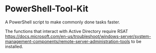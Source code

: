 # PowerShell-Tool-Kit
A PowerShell script to make commonly done tasks faster.

The functions that interact with Active Directory require RSAT https://docs.microsoft.com/en-us/troubleshoot/windows-server/system-management-components/remote-server-administration-tools to be installed.
